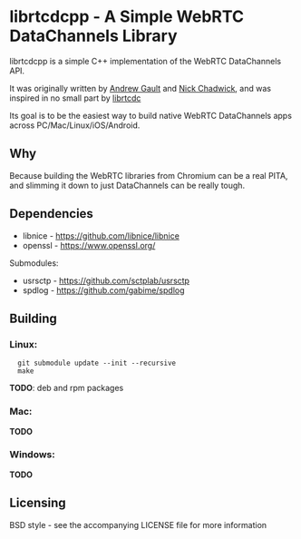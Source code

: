 librtcdcpp - A Simple WebRTC DataChannels Library
=================================================

librtcdcpp is a simple C++ implementation of the WebRTC DataChannels API.

It was originally written by [Andrew Gault](https://github.com/abgault) and [Nick Chadwick](https://github.com/chadnickbok), and was inspired in no small part by [librtcdc](https://github.com/xhs/librtcdc)

Its goal is to be the easiest way to build native WebRTC DataChannels apps across PC/Mac/Linux/iOS/Android.

Why
---

Because building the WebRTC libraries from Chromium can be a real PITA, and slimming it down to just DataChannels can be really tough.

Dependencies
------------

 - libnice - https://github.com/libnice/libnice
 - openssl - https://www.openssl.org/

Submodules:
 - usrsctp - https://github.com/sctplab/usrsctp
 - spdlog - https://github.com/gabime/spdlog

Building
--------

### Linux:
```
  git submodule update --init --recursive
  make
```
 
**TODO**: deb and rpm packages

### Mac:

**TODO**

### Windows:

**TODO**

Licensing
---------

BSD style - see the accompanying LICENSE file for more information

